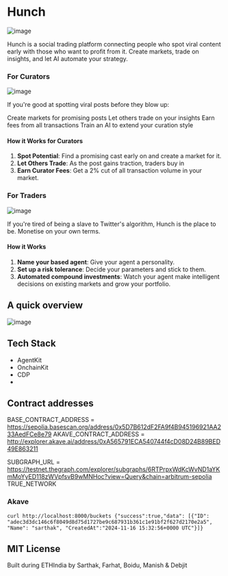 # Hunch

![image](https://github.com/user-attachments/assets/2af76877-ae51-4ad9-b874-775c7ca93083)

Hunch is a social trading platform connecting people who spot viral content early with those who want to profit from it. Create markets, trade on insights, and let AI automate your strategy.

### For Curators

![image](https://github.com/user-attachments/assets/26741ed3-db99-4f6f-8ede-9a85bc364984)

If you're good at spotting viral posts before they blow up:

Create markets for promising posts
Let others trade on your insights
Earn fees from all transactions
Train an AI to extend your curation style

#### How it Works for Curators

1. **Spot Potential**: Find a promising cast early on and create a market for it.
2. **Let Others Trade**: As the post gains traction, traders buy in
3. **Earn Curator Fees**: Get a 2% cut of all transaction volume in your market.

### For Traders
![image](https://github.com/user-attachments/assets/21227c21-e7c7-46f9-a427-3432c6b04581)

If you're tired of being a slave to Twitter's algorithm, Hunch is the place to be. Monetise on your own terms.

#### How it Works

1. **Name your based agent**: Give your agent a personality.
2. **Set up a risk tolerance**: Decide your parameters and stick to them.
3. **Automated compound investments**: Watch your agent make intelligent decisions on existing markets and grow your portfolio.

## A quick overview

![image](https://github.com/user-attachments/assets/a7b91fe0-f476-4346-9e3a-7c6b8704e4b9)


## Tech Stack

- AgentKit
- OnchainKit
- CDP
- 

## Contract addresses

BASE_CONTRACT_ADDRESS = https://sepolia.basescan.org/address/0x5D7B612dF2FA9f4B945196921AA233AedFCe8e79
AKAVE_CONTRACT_ADDRESS = http://explorer.akave.ai/address/0xA565791ECA540744f4cD08D24B89BED49E863211

SUBGRAPH_URL = https://testnet.thegraph.com/explorer/subgraphs/6RTPrpxWdKcWvND1aYKmMoYyED118zWVpfsvB9wMNHoc?view=Query&chain=arbitrum-sepolia
TRUE_NETWORK

### Akave

```curl http://localhost:8000/buckets {"success":true,"data": [{"ID": "adec3d3dc146c6f8049d8d75d1727be9c687931b361c1e91bf2f627d2170e2a5", "Name": "sarthak", "CreatedAt":"2024-11-16 15:32:56+0000 UTC"}]}```

## MIT License

Built during ETHIndia by Sarthak, Farhat, Boidu, Manish & Debjit

